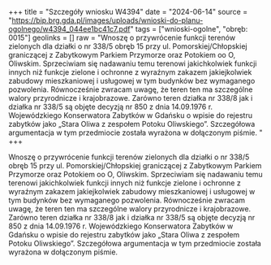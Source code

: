 +++
title = "Szczegóły wniosku W4394"
date = "2024-06-14"
source = "https://bip.brg.gda.pl/images/uploads/wnioski-do-planu-ogolnego/w4394_044ee1bc41c7.pdf"
tags = ["wnioski-ogolne", "obręb: 0015"]
geolinks = []
raw = "Wnoszę o przywrócenie funkcji terenów zielonych dla działki o nr 338/5 obręb 15 przy ul. Pomorskiej/Chłopskiej graniczącej z Zabytkowym Parkiem Przymorze oraz Potokiem oo O, Oliwskim. Sprzeciwiam się nadawaniu temu terenowi jakichkolwiek funkcji innych niż funkcje zielone i ochronne z wyraźnym zakazem jakiejkolwiek zabudowy mieszkaniowej i usługowej w tym budynków bez wymaganego pozwolenia. Równocześnie zwracam uwagę, że teren ten ma szczególne walory przyrodnicze i krajobrazowe. Zarówno teren działka nr 338/8 jak i działka nr 338/5 są objęte decyzją nr 850 z dnia 14.09.1976 r. Wojewódzkiego Konserwatora Zabytków w Gdańsku o wpisie do rejestru zabytków jako „Stara Oliwa z zespołem Potoku Oliwskiego”. Szczegółowa argumentacja w tym przedmiocie została wyrażona w dołączonym piśmie. "
+++

Wnoszę o przywrócenie funkcji terenów zielonych dla działki o nr 338/5 obręb 15
przy ul. Pomorskiej/Chłopskiej graniczącej z Zabytkowym Parkiem Przymorze oraz Potokiem
oo
O,
Oliwskim. Sprzeciwiam się nadawaniu temu terenowi jakichkolwiek funkcji innych niż funkcje
zielone i ochronne z wyraźnym zakazem jakiejkolwiek zabudowy mieszkaniowej i usługowej w
tym budynków bez wymaganego pozwolenia. Równocześnie zwracam uwagę, że teren ten ma
szczególne walory przyrodnicze i krajobrazowe. Zarówno teren działka nr 338/8 jak i działka nr
338/5 są objęte decyzją nr 850 z dnia 14.09.1976 r. Wojewódzkiego Konserwatora Zabytków w
Gdańsku o wpisie do rejestru zabytków jako „Stara Oliwa z zespołem Potoku
Oliwskiego”. Szczegółowa argumentacja w tym przedmiocie została wyrażona w dołączonym
piśmie.



